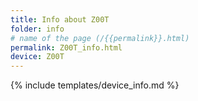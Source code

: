 ```yaml
---
title: Info about Z00T
folder: info
# name of the page (/{{permalink}}.html)
permalink: Z00T_info.html
device: Z00T
---
```

{% include templates/device_info.md %}
